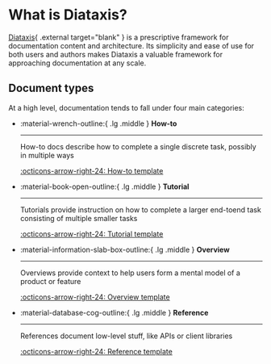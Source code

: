 # What is Diataxis?

[Diataxis](https://diataxis.fr/){ .external target="blank" } is a prescriptive framework for documentation content and architecture. Its simplicity and ease of use for both users and authors makes Diataxis a valuable framework for approaching documentation at any scale. 

## Document types

At a high level, documentation tends to fall under four main categories:

<div class="grid cards" markdown>

-   :material-wrench-outline:{ .lg .middle } __How-to__

    ---

    How-to docs describe how to complete a single discrete task, possibly in multiple ways

    [:octicons-arrow-right-24: How-to template](./writing-samples/sharp.md)

-   :material-book-open-outline:{ .lg .middle } __Tutorial__

    ---

    Tutorials provide instruction on how to complete a larger end-toend task consisting of multiple smaller tasks

    [:octicons-arrow-right-24: Tutorial template](#)

-   :material-information-slab-box-outline:{ .lg .middle } __Overview__

    ---

    Overviews provide context to help users form a mental model of a product or feature

    [:octicons-arrow-right-24: Overview template](#)

-   :material-database-cog-outline:{ .lg .middle } __Reference__

    ---

    References document low-level stuff, like APIs or client libraries

    [:octicons-arrow-right-24: Reference template](#)

</div>

